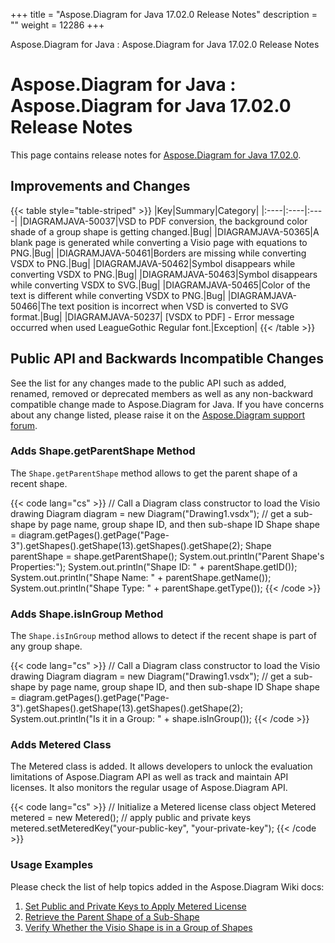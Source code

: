 +++
title = "Aspose.Diagram for Java 17.02.0 Release Notes" 
description = "" 
weight = 12286 
+++

Aspose.Diagram for Java : Aspose.Diagram for Java 17.02.0 Release Notes  

# Aspose.Diagram for Java : Aspose.Diagram for Java 17.02.0 Release Notes


This page contains release notes for [Aspose.Diagram for Java 17.02.0](http://maven.aspose.com/repository/simple/ext-release-local/com/aspose/aspose-diagram/17.02.0/).

## Improvements and Changes

{{< table style="table-striped" >}}
|Key|Summary|Category|
|:----|:----|:----|
|DIAGRAMJAVA-50037|VSD to PDF conversion, the background color shade of a group shape is getting changed.|Bug|
|DIAGRAMJAVA-50365|A blank page is generated while converting a Visio page with equations to PNG.|Bug|
|DIAGRAMJAVA-50461|Borders are missing while converting VSDX to PNG.|Bug|
|DIAGRAMJAVA-50462|Symbol disappears while converting VSDX to PNG.|Bug|
|DIAGRAMJAVA-50463|Symbol disappears while converting VSDX to SVG.|Bug|
|DIAGRAMJAVA-50465|Color of the text is different while converting VSDX to PNG.|Bug|
|DIAGRAMJAVA-50466|The text position is incorrect when VSD is converted to SVG format.|Bug|
|DIAGRAMJAVA-50237| \[VSDX to PDF\] - Error message occurred when used LeagueGothic Regular font.|Exception|
{{< /table >}}

## Public API and Backwards Incompatible Changes

See the list for any changes made to the public API such as added, renamed, removed or deprecated members as well as any non-backward compatible change made to Aspose.Diagram for Java. If you have concerns about any change listed, please raise it on the [Aspose.Diagram support forum](http://www.aspose.com/community/forums/aspose.diagram-product-family/489/showforum.aspx).

### Adds Shape.getParentShape Method

The `Shape.getParentShape` method allows to get the parent shape of a recent shape.

{{< code lang="cs" >}}
// Call a Diagram class constructor to load the Visio drawing
Diagram diagram = new Diagram("Drawing1.vsdx");
// get a sub-shape by page name, group shape ID, and then sub-shape ID
Shape shape = diagram.getPages().getPage("Page-3").getShapes().getShape(13).getShapes().getShape(2);
Shape parentShape = shape.getParentShape();
System.out.println("Parent Shape's Properties:");
System.out.println("Shape ID: " + parentShape.getID());
System.out.println("Shape Name: " + parentShape.getName());
System.out.println("Shape Type: " + parentShape.getType());
{{< /code >}}

### Adds Shape.isInGroup Method

The `Shape.isInGroup` method allows to detect if the recent shape is part of any group shape.

{{< code lang="cs" >}}
// Call a Diagram class constructor to load the Visio drawing
Diagram diagram = new Diagram("Drawing1.vsdx");
// get a sub-shape by page name, group shape ID, and then sub-shape ID
Shape shape = diagram.getPages().getPage("Page-3").getShapes().getShape(13).getShapes().getShape(2);
System.out.println("Is it in a Group: " + shape.isInGroup());
{{< /code >}}

### Adds Metered Class

The Metered class is added. It allows developers to unlock the evaluation limitations of Aspose.Diagram API as well as track and maintain API licenses. It also monitors the regular usage of Aspose.Diagram API.

{{< code lang="cs" >}}
// Initialize a Metered license class object
Metered metered = new Metered();
// apply public and private keys
metered.setMeteredKey("your-public-key", "your-private-key");
{{< /code >}}

### Usage Examples

Please check the list of help topics added in the Aspose.Diagram Wiki docs:

1.  [Set Public and Private Keys to Apply Metered License](https://docs2.aspose.com/diagram/java/gettingstarted/licensing#licensing-setpublicandprivatekeystoapplymeteredlicense)
2.  [Retrieve the Parent Shape of a Sub-Shape](https://docs.aspose.com/display/diagramjava/Add%2C+Retrieve%2C+Copy+and+Read+Visio+Shape+Data#Add,Retrieve,CopyandReadVisioShapeData-RetrievetheParentShapeofaSub-Shape)
3.  [Verify Whether the Visio Shape is in a Group of Shapes](https://docs2.aspose.com/diagram/java/developerguide/workingwithshapes/group+convert+and+verify+shapes#group,convertandverifyshapes-verifywhetherthevisioshapeisinagroupofshapes)

